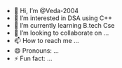 - 👋 Hi, I’m @Veda-2004
- 👀 I’m interested in DSA using C++
- 🌱 I’m currently learning B.tech Cse
- 💞️ I’m looking to collaborate on ...
- 📫 How to reach me ...
- 😄 Pronouns: ...
- ⚡ Fun fact: ...

<!---
Veda-2004/Veda-2004 is a ✨ special ✨ repository because its `README.md` (this file) appears on your GitHub profile.
You can click the Preview link to take a look at your changes.
--->
